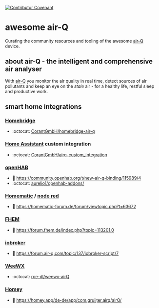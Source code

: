 [![Contributor Covenant](https://img.shields.io/badge/Contributor%20Covenant-2.1-4baaaa.svg)](code_of_conduct.md)

# awesome air-Q

Curating the community resources and tooling of the awesome [air-Q](https://www.air-q.com) device.


## about air-Q - the intelligent and comprehensive air analyser

With [air-Q](https://www.air-q.com) you monitor the air quality in real time, detect sources of air pollutants and keep an eye on the _stale_ air - for a healthy life, restful sleep and productive work.


## smart home integrations

### [Homebridge](https://github.com/homebridge/homebridge)
* :octocat: [CorantGmbH/homebridge-air-q](https://github.com/CorantGmbH/homebridge-air-q)

### [Home Assistant](https://www.home-assistant.io/) custom integration
* :octocat: [CorantGmbH/airq-custom_integration](https://github.com/CorantGmbH/airq-custom_integration)

### [openHAB](https://www.openhab.org/)
* 🔗 https://community.openhab.org/t/new-air-q-binding/115989/4
* :octocat: [aurelio1/openhab-addons/](https://github.com/aurelio1/openhab-addons/tree/2.5.x/bundles/org.openhab.binding.airq)

### [Homematic](https://www.eq-3.de/produkte/homematic.html) / [node red](https://nodered.org/)
* 📰 https://homematic-forum.de/forum/viewtopic.php?t=63672

### [FHEM](https://fhem.de/)
* 📰 https://forum.fhem.de/index.php?topic=113201.0

### [iobroker](https://www.iobroker.net/)
* 📰 https://forum.air-q.com/topic/137/iobroker-script/7

### [WeeWX](https://weewx.com/)
* :octocat: [roe-dl/weewx-airQ](https://github.com/roe-dl/weewx-airQ)

### [Homey](https://homey.app/)
* 🔗 https://homey.app/de-de/app/com.gruijter.airq/airQ/
